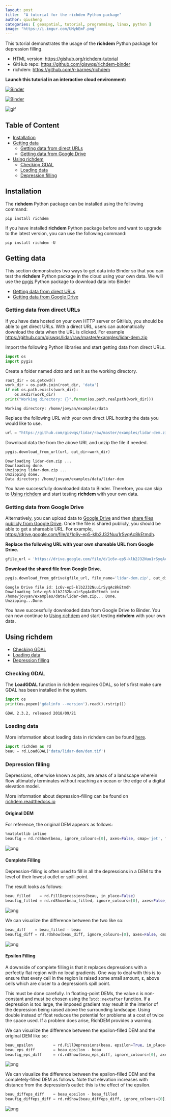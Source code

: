 ```yaml
---
layout: post
title:  "A tutorial for the richdem Python package"
author: qiusheng
categories: [ geospatial, tutorial, programming, linux, python ]
image: "https://i.imgur.com/UMybEmF.png"
---
```


This tutorial demonstrates the usage of the **richdem** Python package for depression filling.

* HTML version: https://gishub.org/richdem-tutorial
* GitHub repo: https://github.com/giswqs/richdem-binder
* richdem: https://github.com/r-barnes/richdem

**Launch this tutorial in an interactive cloud environment:**

[![Binder](https://mybinder.org/badge_logo.svg)](https://mybinder.org/v2/gh/giswqs/richdem-binder/master)

[![Binder](https://binder.pangeo.io/badge.svg)](https://binder.pangeo.io/v2/gh/giswqs/richdem-binder/master)

![gif](https://i.imgur.com/W1xaY0H.gif)

## Table of Content

* [Installation](#installation)
* [Getting data](#getting-data)
    * [Getting data from direct URLs](#getting-data-from-direct-urls) 
    * [Getting data from Google Drive](#getting-data-from-google-drive)
* [Using richdem](#using-richdem)
    * [Checking GDAL](#checking-gdal)
    * [Loading data](#loading-data)
    * [Depression filling](#depression-filling)

## Installation


The **richdem** Python package can be installed using the following command:

`pip install richdem`

If you have installed **richdem** Python package before and want to upgrade to the latest version, you can use the following command:

`pip install richdem -U`

## Getting data

This section demonstrates two ways to get data into Binder so that you can test the **richdem** Python package in the cloud using your own data. We will use the [pygis](https://github.com/giswqs/pygis) Python package to download data into Binder

* [Getting data from direct URLs](#Getting-data-from-direct-URLs) 
* [Getting data from Google Drive](#Getting-data-from-Google-Drive)

### Getting data from direct URLs

If you have data hosted on your own HTTP server or GitHub, you should be able to get direct URLs. With a direct URL, users can automatically download the data when the URL is clicked. For example https://github.com/giswqs/lidar/raw/master/examples/lidar-dem.zip

Import the following Python libraries and start getting data from direct URLs.


```python
import os
import pygis
```

Create a folder named *data* and set it as the working directory.


```python
root_dir = os.getcwd()
work_dir = os.path.join(root_dir, 'data')
if not os.path.exists(work_dir):
    os.mkdir(work_dir)
print("Working directory: {}".format(os.path.realpath(work_dir)))
```

    Working directory: /home/jovyan/examples/data


Replace the following URL with your own direct URL hosting the data you would like to use.


```python
url = "https://github.com/giswqs/lidar/raw/master/examples/lidar-dem.zip"
```

Download data the from the above URL and unzip the file if needed.


```python
pygis.download_from_url(url, out_dir=work_dir)
```

    Downloading lidar-dem.zip ...
    Downloading done.
    Unzipping lidar-dem.zip ...
    Unzipping done.
    Data directory: /home/jovyan/examples/data/lidar-dem


You have successfully downloaded data to Binder. Therefore, you can skip to [Using richdem](#Using-richdem) and start testing **richdem** with your own data. 

### Getting data from Google Drive

Alternatively, you can upload data to [Google Drive](https://www.google.com/drive/) and then [share files publicly from Google Drive](https://support.google.com/drive/answer/2494822?co=GENIE.Platform%3DDesktop&hl=en). Once the file is shared publicly, you should be able to get a shareable URL. For example, https://drive.google.com/file/d/1c6v-ep5-klb2J32Nuu1rSyqAc8kEtmdh.

**Replace the following URL with your own shareable URL from Google Drive.**


```python
gfile_url = 'https://drive.google.com/file/d/1c6v-ep5-klb2J32Nuu1rSyqAc8kEtmdh'
```

**Download the shared file from Google Drive.**


```python
pygis.download_from_gdrive(gfile_url, file_name='lidar-dem.zip', out_dir=work_dir)
```

    Google Drive file id: 1c6v-ep5-klb2J32Nuu1rSyqAc8kEtmdh
    Downloading 1c6v-ep5-klb2J32Nuu1rSyqAc8kEtmdh into /home/jovyan/examples/data/lidar-dem.zip... Done.
    Unzipping...Done.


You have successfully downloaded data from Google Drive to Binder. You can now continue to [Using richdem](#Using-richdem) and start testing **richdem** with your own data. 

## Using richdem

* [Checking GDAL](#Checking-GDAL)
* [Loading data](#Loading-data)
* [Depression filling](#Depression-filling)

### Checking GDAL

The **LoadGDAL** function in richdem requires GDAL, so let's first make sure GDAL has been installed in the system.


```python
import os
print(os.popen('gdalinfo --version').read().rstrip())
```

    GDAL 2.3.2, released 2018/09/21


### Loading data

More information about loading data in richdem can be found [here](https://richdem.readthedocs.io/en/latest/loading_data.html).


```python
import richdem as rd
beau = rd.LoadGDAL('data/lidar-dem/dem.tif')
```

### Depression filling

Depressions, otherwise known as pits, are areas of a landscape wherein flow ultimately terminates without reaching an ocean or the edge of a digital elevation model.

More information about depression-filling can be found on [richdem.readthedocs.io](https://richdem.readthedocs.io/en/latest/depression_filling.html)

#### Original DEM

For reference, the original DEM appears as follows:


```python
%matplotlib inline
beaufig = rd.rdShow(beau, ignore_colours=[0], axes=False, cmap='jet', figsize=(8,5.5))
```


![png](https://i.imgur.com/VnFkHeH.png)


#### Complete Filling

Depression-filling is often used to fill in all the depressions in a DEM to the level of their lowest outlet or spill-point.

The result looks as follows:


```python
beau_filled    = rd.FillDepressions(beau, in_place=False)
beaufig_filled = rd.rdShow(beau_filled, ignore_colours=[0], axes=False, cmap='jet', vmin=beaufig['vmin'], vmax=beaufig['vmax'], figsize=(8,5.5))
```


![png](https://i.imgur.com/NiolLRp.png)


We can visualize the difference between the two like so:


```python
beau_diff    = beau_filled - beau
beaufig_diff = rd.rdShow(beau_diff, ignore_colours=[0], axes=False, cmap='jet', figsize=(8,5.5))
```


![png](https://i.imgur.com/ccVOajy.png)


#### Epsilon Filling

A downside of complete filling is that it replaces depressions with a perfectly flat region with no local gradients. One way to deal with this is to ensure that every cell in the region is raised some small amount, ε, above cells which are closer to a depression’s spill point.

This must be done carefully. In floating-point DEMs, the value ε is non-constant and must be chosen using the !`std::nextafter` function. If a depression is too large, the imposed gradient may result in the interior of the depression being raised above the surrounding landscape. Using double instead of float reduces the potential for problems at a cost of twice the space used. If a problem does arise, RichDEM provides a warning.

We can visualize the difference between the epsilon-filled DEM and the original DEM like so:


```python
beau_epsilon         = rd.FillDepressions(beau, epsilon=True, in_place=False)
beau_eps_diff        = beau_epsilon - beau
beaufig_eps_diff     = rd.rdShow(beau_eps_diff, ignore_colours=[0], axes=False, cmap='jet', figsize=(8,5.5))
```


![png](https://i.imgur.com/btJg2gC.png)


We can visualize the difference between the epsilon-filled DEM and the completely-filled DEM as follows. Note that elevation increases with distance from the depression’s outlet: this is the effect of the epsilon.


```python
beau_diffeps_diff    = beau_epsilon - beau_filled
beaufig_diffeps_diff = rd.rdShow(beau_diffeps_diff, ignore_colours=[0], axes=False, cmap='jet', figsize=(8,5.5))
```


![png](https://i.imgur.com/75z3Q3t.png)

